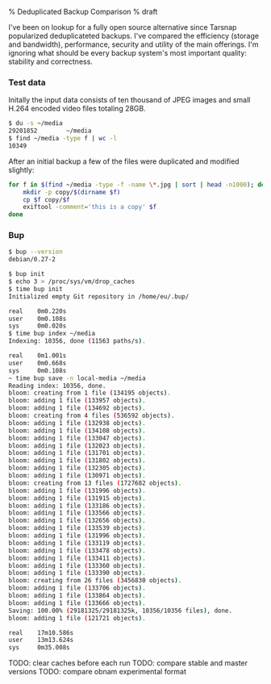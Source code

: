 % Deduplicated Backup Comparison
% draft

I've been on lookup for a fully open source alternative since Tarsnap
popularized deduplicateted backups. I've compared the efficiency
(storage and bandwidth), performance, security and utility of
the main offerings. I'm ignoring what should be every backup system's
most important quality: stability and correctness.

### Test data

Initally the input data consists of ten thousand of JPEG images and small
H.264 encoded video files totaling 28GB.

```sh
$ du -s ~/media
29201852        ~/media
$ find ~/media -type f | wc -l
10349
```
After an initial backup a few of the files were duplicated and
modified slightly:

```sh
for f in $(find ~/media -type -f -name \*.jpg | sort | head -n1000); do
	mkdir -p copy/$(dirname $f)
	cp $f copy/$f
	exiftool -comment='this is a copy' $f
done
```

### Bup

```sh
$ bup --version
debian/0.27-2

$ bup init
$ echo 3 > /proc/sys/vm/drop_caches
$ time bup init
Initialized empty Git repository in /home/eu/.bup/

real    0m0.220s
user    0m0.108s
sys     0m0.020s
$ time bup index ~/media
Indexing: 10356, done (11563 paths/s).

real    0m1.001s
user    0m0.668s
sys     0m0.108s
~ time bup save -n local-media ~/media
Reading index: 10356, done.
bloom: creating from 1 file (134195 objects).
bloom: adding 1 file (133957 objects).
bloom: adding 1 file (134692 objects).
bloom: creating from 4 files (536592 objects).
bloom: adding 1 file (132938 objects).
bloom: adding 1 file (134108 objects).
bloom: adding 1 file (133047 objects).
bloom: adding 1 file (132023 objects).
bloom: adding 1 file (131701 objects).
bloom: adding 1 file (131802 objects).
bloom: adding 1 file (132305 objects).
bloom: adding 1 file (130971 objects).
bloom: creating from 13 files (1727682 objects).
bloom: adding 1 file (131996 objects).
bloom: adding 1 file (131915 objects).
bloom: adding 1 file (133186 objects).
bloom: adding 1 file (133566 objects).
bloom: adding 1 file (132656 objects).
bloom: adding 1 file (133539 objects).
bloom: adding 1 file (131996 objects).
bloom: adding 1 file (133119 objects).
bloom: adding 1 file (133478 objects).
bloom: adding 1 file (133411 objects).
bloom: adding 1 file (133360 objects).
bloom: adding 1 file (133390 objects).
bloom: creating from 26 files (3456830 objects).
bloom: adding 1 file (133706 objects).
bloom: adding 1 file (133864 objects).
bloom: adding 1 file (133666 objects).
Saving: 100.00% (29181325/29181325k, 10356/10356 files), done.
bloom: adding 1 file (121721 objects).

real    17m10.586s
user    13m13.624s
sys     0m35.008s

```

TODO: clear caches before each run
TODO: compare stable and master versions
TODO: compare obnam experimental format
